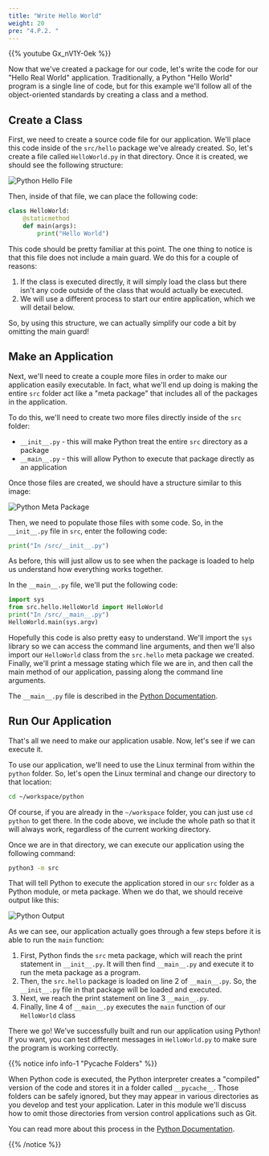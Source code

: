 ```yaml
---
title: "Write Hello World"
weight: 20
pre: "4.P.2. "
---
```


{{% youtube Gx_nV1Y-0ek %}}

Now that we've created a package for our code, let's write the code for our "Hello Real World" application. Traditionally, a Python "Hello World" program is a single line of code, but for this example we'll follow all of the object-oriented standards by creating a class and a method. 

## Create a Class

First, we need to create a source code file for our application. We'll place this code inside of the `src/hello` package we've already created. So, let's create a file called `HelloWorld.py` in that directory. Once it is created, we should see the following structure:

![Python Hello File](/cc410/images/e1/22hellostruct.png)

Then, inside of that file, we can place the following code:

```python
class HelloWorld:
    @staticmethod
    def main(args):
        print("Hello World")
```

This code should be pretty familiar at this point. The one thing to notice is that this file does not include a main guard. We do this for a couple of reasons:

1. If the class is executed directly, it will simply load the class but there isn't any code outside of the class that would actually be executed.
2. We will use a different process to start our entire application, which we will detail below.

So, by using this structure, we can actually simplify our code a bit by omitting the main guard!

## Make an Application

Next, we'll need to create a couple more files in order to make our application easily executable. In fact, what we'll end up doing is making the entire `src` folder act like a "meta package" that includes all of the packages in the application. 

To do this, we'll need to create two more files directly inside of the `src` folder:

* `__init__.py` - this will make Python treat the entire `src` directory as a package
* `__main__.py` - this will allow Python to execute that package directly as an application

Once those files are created, we should have a structure similar to this image:

![Python Meta Package](/cc410/images/e1/22meta.png)

Then, we need to populate those files with some code. So, in the `__init__.py` file in `src`, enter the following code:

```python
print("In /src/__init__.py")
```

As before, this will just allow us to see when the package is loaded to help us understand how everything works together.

In the `__main__.py` file, we'll put the following code:

```python
import sys
from src.hello.HelloWorld import HelloWorld
print("In /src/__main__.py")
HelloWorld.main(sys.argv)
```

Hopefully this code is also pretty easy to understand. We'll import the `sys` library so we can access the command line arguments, and then we'll also import our `HelloWorld` class from the `src.hello` meta package we created. Finally, we'll print a message stating which file we are in, and then call the main method of our application, passing along the command line arguments. 

The `__main__.py` file is described in the [Python Documentation](https://docs.python.org/3/library/__main__.html).

## Run Our Application

That's all we need to make our application usable. Now, let's see if we can execute it.

To use our application, we'll need to use the Linux terminal from within the `python` folder. So, let's open the Linux terminal and change our directory to that location:

```bash
cd ~/workspace/python
```

Of course, if you are already in the `~/workspace` folder, you can just use `cd python` to get there. In the code above, we include the whole path so that it will always work, regardless of the current working directory. 

Once we are in that directory, we can execute our application using the following command:

```bash
python3 -m src
```

That will tell Python to execute the application stored in our `src` folder as a Python module, or meta package. When we do that, we should receive output like this:

![Python Output](/cc410/images/e1/22output.png)

As we can see, our application actually goes through a few steps before it is able to run the `main` function:

1. First, Python finds the `src` meta package, which will reach the print statement in `__init__.py`. It will then find `__main__.py` and execute it to run the meta package as a program.
2. Then, the `src.hello` package is loaded on line 2 of `__main__.py`. So, the `__init__.py` file in that package will be loaded and executed.
3. Next, we reach the print statement on line 3 `__main__.py`.
4. Finally, line 4 of `__main__.py` executes the `main` function of our `HelloWorld` class

There we go! We've successfully built and run our application using Python! If you want, you can test different messages in `HelloWorld.py` to make sure the program is working correctly.

{{% notice info info-1 "Pycache Folders" %}}

When Python code is executed, the Python interpreter creates a "compiled" version of the code and stores it in a folder called `__pycache__`. Those folders can be safely ignored, but they may appear in various directories as you develop and test your application. Later in this module we'll discuss how to omit those directories from version control applications such as Git. 

You can read more about this process in the [Python Documentation](https://docs.python.org/3/tutorial/modules.html#compiled-python-files).

{{% /notice %}}